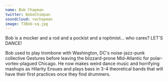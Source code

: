 ```yaml
---
name: Bob Chapman
twitter: BoboChimpan
soundcloud: rwchapman
image: T3Bob-sq.jpg
---
```


Bob is a mocker and a rod and a pockist and a roptimist... who cares? LET'S DANCE!

Bob used to play trombone with Washington, DC's noise-jazz-punk collective Gestures before leaving the blizzard-prone Mid-Atlantic for polar-vortex-plagued Chicago. He now makes weird dance music and horrifying mashups as Hilarity Ensues and plays bass in 3-4 theoretical bands that will have their first practices once they find drummers.
